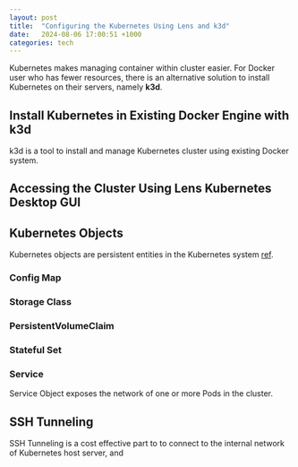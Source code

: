 ```yaml
---
layout: post
title:  "Configuring the Kubernetes Using Lens and k3d"
date:   2024-08-06 17:00:51 +1000
categories: tech 
---
```

Kubernetes makes managing container within cluster easier. For Docker user who has fewer resources, there is an alternative solution to install Kubernetes on their servers, namely <b>k3d</b>.

## Install Kubernetes in Existing Docker Engine with k3d
k3d is a tool to install and manage Kubernetes cluster using existing Docker system. 

## Accessing the Cluster Using Lens Kubernetes Desktop GUI

## Kubernetes Objects
Kubernetes objects are persistent entities in the Kubernetes system [ref](https://kubernetes.io/docs/concepts/overview/working-with-objects/).

### Config Map

### Storage Class


### PersistentVolumeClaim

### Stateful Set

### Service
Service Object exposes the network of one or more Pods in the cluster.

## SSH Tunneling
SSH Tunneling is a cost effective part to to connect to the internal network of Kubernetes host server, and  
